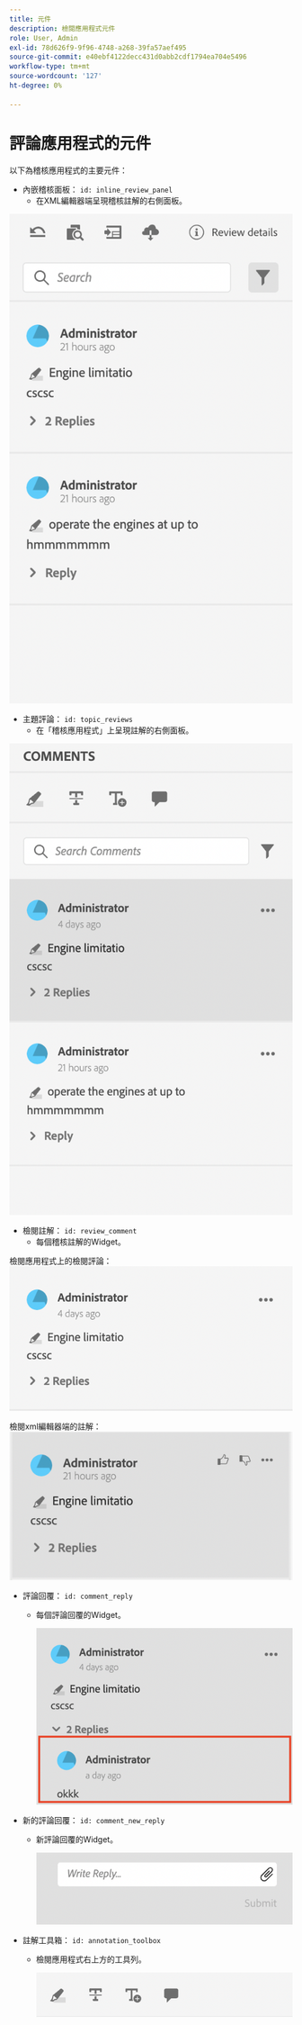 ```yaml
---
title: 元件
description: 檢閱應用程式元件
role: User, Admin
exl-id: 78d626f9-9f96-4748-a268-39fa57aef495
source-git-commit: e40ebf4122decc431d0abb2cdf1794ea704e5496
workflow-type: tm+mt
source-wordcount: '127'
ht-degree: 0%

---
```


# 評論應用程式的元件

以下為稽核應用程式的主要元件：

- 內嵌稽核面板： `id: inline_review_panel`
   - 在XML編輯器端呈現稽核註解的右側面板。

![內嵌稽核面板熒幕擷圖](./imgs/inline_review.png)

- 主題評論： `id: topic_reviews`
   - 在「稽核應用程式」上呈現註解的右側面板。

![主題評論面板熒幕擷圖](./imgs/topic_reviews.png)

- 檢閱註解： `id: review_comment`
   - 每個稽核註解的Widget。

檢閱應用程式上的檢閱評論：
![檢閱評論熒幕擷圖](./imgs/review_comment.png)

檢閱xml編輯器端的註解：
![檢閱評論熒幕擷圖](./imgs/review_comment_xmleditor.png)

- 評論回覆： `id: comment_reply`
   - 每個評論回覆的Widget。

     ![檢閱評論回覆熒幕擷圖](./imgs/reply.png)

- 新的評論回覆： `id: comment_new_reply`
   - 新評論回覆的Widget。

     ![新的評論回覆熒幕擷圖](./imgs/new_reply.png)

- 註解工具箱： `id: annotation_toolbox`
   - 檢閱應用程式右上方的工具列。

     ![註解工具箱熒幕擷圖](./imgs/annotation_toolbox.png)
